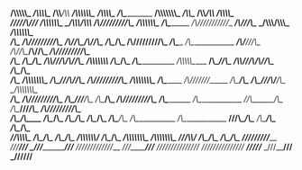 
______/\\\\\\\\\\\_        _____/\\\\\\\\\____        __/\\\\____________/\\\\_        __/\\\\\\\\\\\\\___        _____/\\\\\\\\\____        __/\\\_____________        __/\\\\\\\\\\\\\\\_        _______/\\\\\______        __/\\\\____________/\\\\_        _____/\\\\\\\\\____        
 _____\/////\\\///__        ___/\\\\\\\\\\\\\__        _\/\\\\\\________/\\\\\\_        _\/\\\/////////\\\_        ___/\\\\\\\\\\\\\__        _\/\\\_____________        _\/\\\///////////__        _____/\\\///\\\____        _\/\\\\\\________/\\\\\\_        ___/\\\\\\\\\\\\\__       
  _________\/\\\_____        __/\\\/////////\\\_        _\/\\\//\\\____/\\\//\\\_        _\/\\\_______\/\\\_        __/\\\/////////\\\_        _\/\\\_____________        _\/\\\_____________        ___/\\\/__\///\\\__        _\/\\\//\\\____/\\\//\\\_        __/\\\/////////\\\_      
   _________\/\\\_____        _\/\\\_______\/\\\_        _\/\\\\///\\\/\\\/_\/\\\_        _\/\\\\\\\\\\\\\\__        _\/\\\_______\/\\\_        _\/\\\_____________        _\/\\\\\\\\\\\_____        __/\\\______\//\\\_        _\/\\\\///\\\/\\\/_\/\\\_        _\/\\\_______\/\\\_     
    _________\/\\\_____        _\/\\\\\\\\\\\\\\\_        _\/\\\__\///\\\/___\/\\\_        _\/\\\/////////\\\_        _\/\\\\\\\\\\\\\\\_        _\/\\\_____________        _\/\\\///////______        _\/\\\_______\/\\\_        _\/\\\__\///\\\/___\/\\\_        _\/\\\\\\\\\\\\\\\_    
     _________\/\\\_____        _\/\\\/////////\\\_        _\/\\\____\///_____\/\\\_        _\/\\\_______\/\\\_        _\/\\\/////////\\\_        _\/\\\_____________        _\/\\\_____________        _\//\\\______/\\\__        _\/\\\____\///_____\/\\\_        _\/\\\/////////\\\_   
      __/\\\___\/\\\_____        _\/\\\_______\/\\\_        _\/\\\_____________\/\\\_        _\/\\\_______\/\\\_        _\/\\\_______\/\\\_        _\/\\\_____________        _\/\\\_____________        __\///\\\__/\\\____        _\/\\\_____________\/\\\_        _\/\\\_______\/\\\_  
       _\//\\\\\\\\\______        _\/\\\_______\/\\\_        _\/\\\_____________\/\\\_        _\/\\\\\\\\\\\\\/__        _\/\\\_______\/\\\_        _\/\\\\\\\\\\\\\\\_        _\/\\\\\\\\\\\\\\\_        ____\///\\\\\/_____        _\/\\\_____________\/\\\_        _\/\\\_______\/\\\_ 
        __\/////////_______        _\///________\///__        _\///______________\///__        _\/////////////____        _\///________\///__        _\///////////////__        _\///////////////__        ______\/////_______        _\///______________\///__        _\///________\///__
